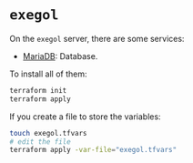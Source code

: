 # `exegol`

On the `exegol` server, there are some services:

+ [MariaDB](https://mariadb.org/): Database.

To install all of them:

```bash
terraform init
terraform apply
```

If you create a file to store the variables:

```bash
touch exegol.tfvars
# edit the file
terraform apply -var-file="exegol.tfvars"
```
